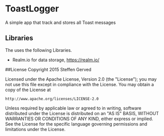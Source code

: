 # ToastLogger
A simple app that track and stores all Toast messages

## Libraries
The uses the following Libraries.
- Realm.io for data storage, https://realm.io/

##License
Copyright 2015 Steffen Gerved

Licensed under the Apache License, Version 2.0 (the "License");
you may not use this file except in compliance with the License.
You may obtain a copy of the License at

    http://www.apache.org/licenses/LICENSE-2.0

Unless required by applicable law or agreed to in writing, software
distributed under the License is distributed on an "AS IS" BASIS,
WITHOUT WARRANTIES OR CONDITIONS OF ANY KIND, either express or implied.
See the License for the specific language governing permissions and
limitations under the License.
